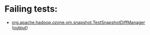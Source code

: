 # Failing tests: 

 * [org.apache.hadoop.ozone.om.snapshot.TestSnapshotDiffManager](hadoop-ozone/ozone-manager/org.apache.hadoop.ozone.om.snapshot.TestSnapshotDiffManager.txt) ([output](hadoop-ozone/ozone-manager/org.apache.hadoop.ozone.om.snapshot.TestSnapshotDiffManager-output.txt))
